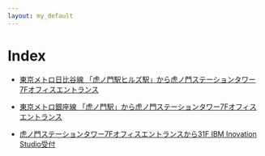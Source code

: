 ```yaml
---
layout: my_default
---
```



# Index

- [東京メトロ日比谷線 「虎ノ門駅ヒルズ駅」から虎ノ門ステーションタワー7Fオフィスエントランス](toranomon-hills-st_to_7F.md)
- [東京メトロ銀座線 「虎ノ門駅」から虎ノ門ステーションタワー7Fオフィスエントランス](toranomon-st_to_7F.md)

- [虎ノ門ステーションタワー7Fオフィスエントランスから31F IBM Inovation Studio受付](7F_to_31F.md)